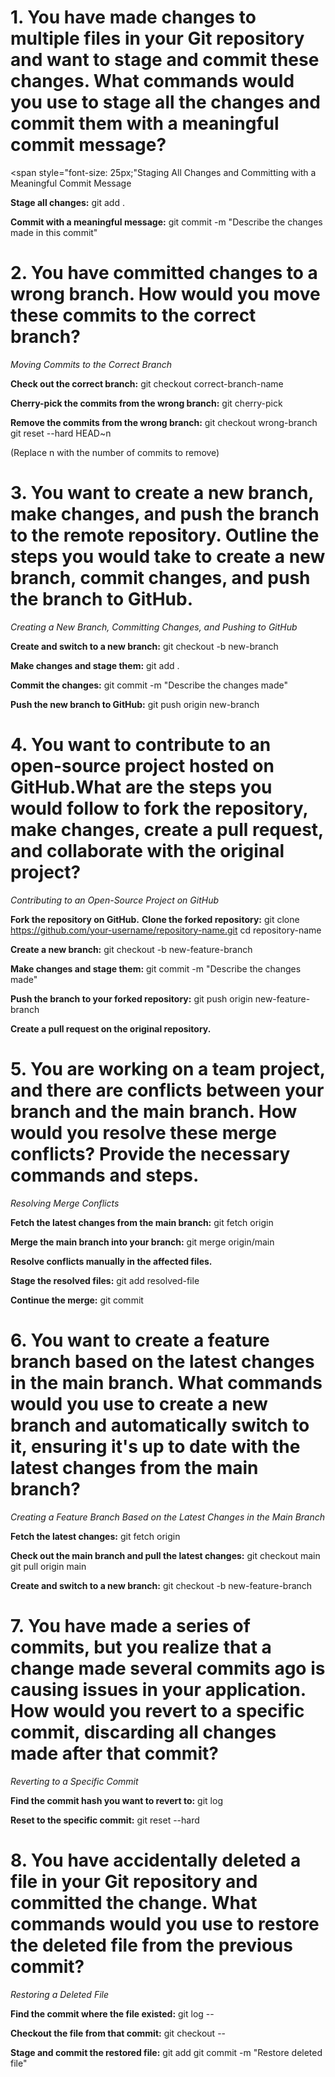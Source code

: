 # 1. You have made changes to multiple files in your Git repository and want to stage and commit these changes. What commands would you use to stage all the changes and commit them with a meaningful commit message?
<span style="font-size: 25px;"Staging All Changes and Committing with a Meaningful Commit Message</span>

**Stage all changes:**
git add .

**Commit with a meaningful message:**
git commit -m "Describe the changes made in this commit"

# 2. You have committed changes to a wrong branch. How would you move these commits to the correct branch?
*Moving Commits to the Correct Branch*

**Check out the correct branch:**
git checkout correct-branch-name

**Cherry-pick the commits from the wrong branch:**
git cherry-pick <commit-hash>

**Remove the commits from the wrong branch:**
git checkout wrong-branch
git reset --hard HEAD~n

(Replace n with the number of commits to remove)

# 3. You want to create a new branch, make changes, and push the branch to the remote repository. Outline the steps you would take to create a new branch, commit changes, and push the branch to GitHub.
*Creating a New Branch, Committing Changes, and Pushing to GitHub*

**Create and switch to a new branch:**
git checkout -b new-branch

**Make changes and stage them:**
git add .

**Commit the changes:**
git commit -m "Describe the changes made"

**Push the new branch to GitHub:**
git push origin new-branch

# 4. You want to contribute to an open-source project hosted on GitHub.What are the steps you would follow to fork the repository, make changes, create a pull request, and collaborate with the original project?
*Contributing to an Open-Source Project on GitHub*

**Fork the repository on GitHub.**
**Clone the forked repository:**
git clone https://github.com/your-username/repository-name.git
cd repository-name

**Create a new branch:**
git checkout -b new-feature-branch

**Make changes and stage them:**
git commit -m "Describe the changes made"

**Push the branch to your forked repository:**
git push origin new-feature-branch

**Create a pull request on the original repository.**

# 5. You are working on a team project, and there are conflicts between your branch and the main branch. How would you resolve these merge conflicts? Provide the necessary commands and steps.
*Resolving Merge Conflicts*

**Fetch the latest changes from the main branch:**
git fetch origin

**Merge the main branch into your branch:**
git merge origin/main

**Resolve conflicts manually in the affected files.**

**Stage the resolved files:**
git add resolved-file

**Continue the merge:**
git commit

# 6. You want to create a feature branch based on the latest changes in the main branch. What commands would you use to create a new branch and automatically switch to it, ensuring it's up to date with the latest changes from the main branch?
*Creating a Feature Branch Based on the Latest Changes in the Main Branch*

**Fetch the latest changes:**
git fetch origin

**Check out the main branch and pull the latest changes:**
git checkout main
git pull origin main

**Create and switch to a new branch:**
git checkout -b new-feature-branch

# 7. You have made a series of commits, but you realize that a change made several commits ago is causing issues in your application. How would you revert to a specific commit, discarding all changes made after that commit?
*Reverting to a Specific Commit*

**Find the commit hash you want to revert to:**
git log

**Reset to the specific commit:**
git reset --hard <commit-hash>

# 8. You have accidentally deleted a file in your Git repository and committed the change. What commands would you use to restore the deleted file from the previous commit?
*Restoring a Deleted File*

**Find the commit where the file existed:**
git log -- <file-path>

**Checkout the file from that commit:**
git checkout <commit-hash> -- <file-path>

**Stage and commit the restored file:**
git add <file-path>
git commit -m "Restore deleted file"
